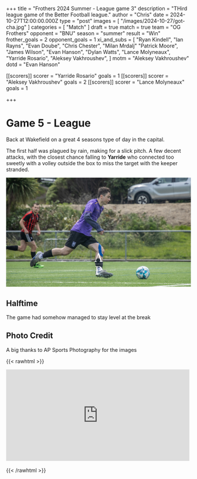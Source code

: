 +++
title = "Frothers 2024 Summer - League game 3"
description = "THird league game of the Better Football league."
author = "Chris"
date = 2024-10-27T12:00:00.000Z
type = "post"
images = [ "/images/2024-10-27/got-cha.jpg" ]
categories = [ "Match" ]
draft = true
match = true
team = "OG Frothers"
opponent = "BNU"
season = "summer"
result = "Win"
frother_goals = 2
opponent_goals = 1
xi_and_subs = [
  "Ryan Kindell",
  "Ian Rayns",
  "Evan Doube",
  "Chris Chester",
  "Milan Mrdalj"
  "Patrick Moore",
  "James Wilson",
  "Evan Hanson",
  "Dylan Watts",
  "Lance Molyneaux",
  "Yarride Rosario",
  "Aleksey Vakhroushev",
]
motm = "Aleksey Vakhroushev"
dotd = "Evan Hanson"

[[scorers]]
scorer = "Yarride Rosario"
goals = 1
[[scorers]]
scorer = "Aleksey Vakhroushev"
goals = 2
[[scorers]]
scorer = "Lance Molyneaux"
goals = 1

+++

# Game 5 - League

Back at Wakefield on a great 4 seasons type of day in the capital.

The first half was plagued by rain, making for a slick pitch. A few decent attacks, with the closest chance falling to **Yarride** who connected too sweetly with a volley outside the box to miss the target with the keeper stranded.

![](/static/images/2024-10-27/dyl-1.jpg)

## Halftime

The game had somehow managed to stay level at the break

## Photo Credit
A big thanks to AP Sports Photography for the images

{{< rawhtml >}}
<div class="row">
<iframe src="https://www.facebook.com/plugins/post.php?href=https%3A%2F%2Fwww.facebook.com%2FAPSportsPhotographyNZ%2Fposts%2Fpfbid0cb5wwg3Zi8FWF1W1VbX1u9Zp2756tjEyTVEuLzuJTHPV1riBeRibEQsm9N4ePyJil&show_text=true&width=500" width="500" height="250" style="border:none;overflow:hidden" scrolling="no" frameborder="0" allowfullscreen="true" allow="autoplay; clipboard-write; encrypted-media; picture-in-picture; web-share"></iframe>
</div>

{{< /rawhtml >}}